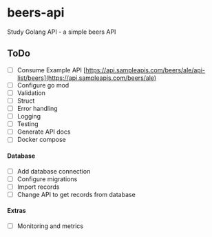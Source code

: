 # beers-api
Study Golang API  - a simple beers API 


## ToDo

- [ ] Consume Example API [https://api.sampleapis.com/beers/ale/api-list/beers](https://api.sampleapis.com/beers/ale)
- [ ] Configure go mod
- [ ] Validation
- [ ] Struct
- [ ] Error handling
- [ ] Logging
- [ ] Testing
- [ ] Generate API docs
- [ ] Docker compose

#### Database
- [ ] Add database connection
- [ ] Configure migrations
- [ ] Import records
- [ ] Change API to get records from database

#### Extras
- [ ] Monitoring and metrics